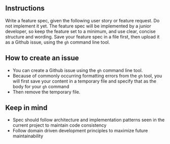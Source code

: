 ## Instructions
Write a feature spec, given the following user story or feature request. Do not implement it yet. The feature spec will be implemented by a junior developer, so keep the feature set to a minimum, and use clear, concise structure and wording. Save your feature spec in a file first, then upload it as a Github issue, using the `gh` command line tool.

## How to create an issue
- You can create a Github issue using the `gh` command line tool.
- Because of commonly occurring formatting errors from the `gh` tool, you will first save your content in a temporary file and specify that as the body for your `gh` command
- Then remove the temporary file.

## Keep in mind
- Spec should follow architecture and implementation patterns seen in the current project to maintain code consistency
- Follow domain driven development principles to maximize future maintainability
